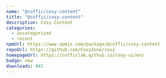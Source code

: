 ```yaml
---
name: "@coffic/cosy-content"
title: "@coffic/cosy-content"
description: Cosy Content
categories:
  - uncategorized
  - recent
npmUrl: https://www.npmjs.com/package/@coffic/cosy-content
repoUrl: https://github.com/CosyZone/cosy
homepageUrl: https://cofficlab.github.io/cosy-ui/en/
badge: new
downloads: 941
---
```

